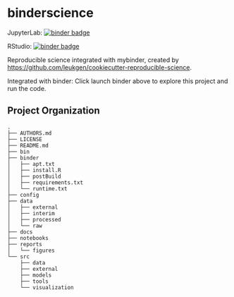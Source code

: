 # binderscience

JupyterLab: [![binder badge][binder_badge]][binder_lab]

RStudio: [![binder badge][binder_badge]][binder_studio]

Reproducible science integrated with mybinder, created by https://github.com/leukgen/cookiecutter-reproducible-science.

Integrated with binder: Click launch binder above to explore this project and run the code.

Project Organization
--------------------

    .
    ├── AUTHORS.md
    ├── LICENSE
    ├── README.md
    ├── bin
    ├── binder
    │   ├── apt.txt
    │   ├── install.R
    │   ├── postBuild
    │   ├── requirements.txt
    │   └── runtime.txt
    ├── config
    ├── data
    │   ├── external
    │   ├── interim
    │   ├── processed
    │   └── raw
    ├── docs
    ├── notebooks
    ├── reports
    │   └── figures
    └── src
        ├── data
        ├── external
        ├── models
        ├── tools
        └── visualization

<!-- Badges -->
[binder_badge]: https://mybinder.org/badge.svg
[binder_lab]: https://mybinder.org/v2/gh/leukgen/binderscience/master?urlpath=lab
[binder_studio]: https://mybinder.org/v2/gh/leukgen/binderscience/master?urlpath=rstudio
